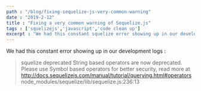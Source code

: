 ```yaml
---
path : "/blog/fixing-sequelize-js-very-common-warning"
date : "2019-2-12"
title : "Fixing a very common warning of Sequelize.js"
tags : ['squelizejs','javascript','code clean up']
excerpt : "We had this constant squelize error showing up in our development logs stating String based operators are now deprecated. It was time to fix this."
---
```


We had this constant error showing up in our development logs :

> squelize deprecated String based operators are now deprecated. Please use Symbol based operators for better security, read more at http://docs.sequelizejs.com/manual/tutorial/querying.html#operators node_modules/sequelize/lib/sequelize.js:236:13
